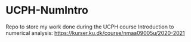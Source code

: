 # UCPH-NumIntro
Repo to store my work done during the UCPH course Introduction to numerical analysis: https://kurser.ku.dk/course/nmaa09005u/2020-2021
